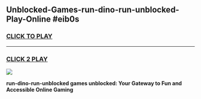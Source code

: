 
## Unblocked-Games-run-dino-run-unblocked-Play-Online #eib0s
<h3>
<a href="https://news.freeplayer.one?title=run-dino-run-unblocked&ref=3">CLICK TO PLAY</a></h3>
<hr>

<h3>
<a href="https://news.freeplayer.one?title=run-dino-run-unblocked&ref=3">CLICK 2 PLAY</a>
  
</h3>

<a href="https://news.freeplayer.one?title=run-dino-run-unblocked&ref=3"><img src="https://clearcache.store/games.png"></a>


**run-dino-run-unblocked games unblocked: Your Gateway to Fun and Accessible Online Gaming**
